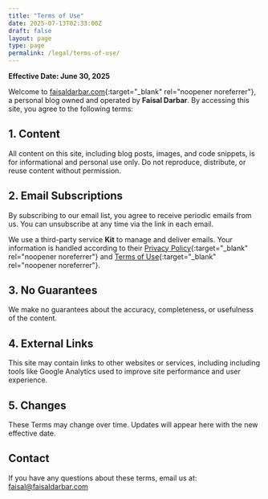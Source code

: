 ```yaml
---
title: "Terms of Use"
date: 2025-07-13T02:33:00Z
draft: false
layout: page
type: page
permalink: /legal/terms-of-use/
---
```


**Effective Date: June 30, 2025**

Welcome to [faisaldarbar.com](https://faisaldarbar.com){:target="_blank" rel="noopener noreferrer"}, a personal blog owned and operated by **Faisal Darbar**. By accessing this site, you agree to the following terms:

## 1. Content

All content on this site, including blog posts, images, and code snippets, is for informational and personal use only. Do not reproduce, distribute, or reuse content without permission.

## 2. Email Subscriptions

By subscribing to our email list, you agree to receive periodic emails from us. You can unsubscribe at any time via the link in each email.

We use a third-party service **Kit** to manage and deliver emails. Your information is handled according to their [Privacy Policy](https://convertkit.com/privacy){:target="_blank" rel="noopener noreferrer"} and [Terms of Use](https://convertkit.com/terms){:target="_blank" rel="noopener noreferrer"}.

## 3. No Guarantees

We make no guarantees about the accuracy, completeness, or usefulness of the content.

## 4. External Links

This site may contain links to other websites or services, including including tools like Google Analytics used to improve site performance and user experience.

## 5. Changes

These Terms may change over time. Updates will appear here with the new effective date.

## Contact

If you have any questions about these terms, email us at: [faisal@faisaldarbar.com](mailto:faisal@faisaldarbar.com)